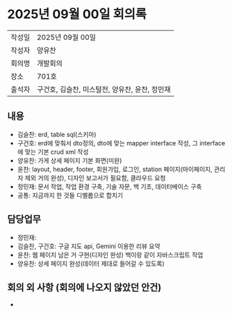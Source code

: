 # 2025년 09월 00일 회의록

|   |   |
| :--  |:-- |
| 작성일 | 2025년 09월 00일 |
| 작성자 | 양유찬 |
| 회의명 | 개발회의 |
| 장소 | 701호 |
| 출석자 | 구건호, 김슬찬, 미스털전, 양유찬, 윤찬, 정민재 |

## 내용
- 김슬찬: erd, table sql(스키마)
- 구건호: erd에 맞춰서 dto정의, dto에 맞는 mapper interface 작성, 그 interface에 맞는 기본 crud xml 작성
- 양유찬: 가게 상세 페이지 기본 화면(미완)
- 윤찬: layout, header, footer, 회원가입, 로그인, station 페이지(마이페이지, 관리자 제외 거의 완성), 디자인 보고서가 필요함, 클라우드 요청
- 정민재: 문서 작업, 작업 환경 구축, 기술 자문, 백 기초, 데이터베이스 구축
- 공통: 지금까지 한 것들 디벨롭으로 합치기

## 담당업무
- 정민재: 
- 김슬찬, 구건호: 구글 지도 api, Gemini 이용한 리뷰 요약 
- 윤찬: 웹 페이지 남은 거 구현(디자인 완성) 백이랑 같이 자바스크립트 작업
- 양유찬: 상세 페이지 완성(데이터 제대로 들어갈 수 있도록)

## 회의 외 사항 (회의에 나오지 않았던 안건)
- 
